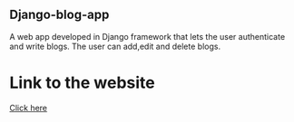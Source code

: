 ## Django-blog-app

A web app developed in Django framework that lets the user authenticate and write blogs. The user can add,edit and delete blogs.

# Link to the website
<a href="shivam1234567.pythonanywhere.com"> Click here </a>
